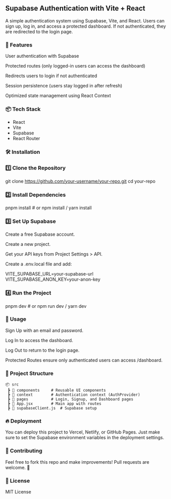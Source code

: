 ## Supabase Authentication with Vite + React

A simple authentication system using Supabase, Vite, and React. Users can sign up, log in, and access a protected dashboard. If not authenticated, they are redirected to the login page.

### 🚀 Features

User authentication with Supabase

Protected routes (only logged-in users can access the dashboard)

Redirects users to login if not authenticated

Session persistence (users stay logged in after refresh)

Optimized state management using React Context

### 📦 Tech Stack

- React
- Vite
- Supabase
- React Router

### 🛠 Installation

### 1️⃣ Clone the Repository

git clone https://github.com/your-username/your-repo.git
cd your-repo

### 2️⃣ Install Dependencies

pnpm install  # or npm install / yarn install

### 3️⃣ Set Up Supabase

Create a free Supabase account.

Create a new project.

Get your API keys from Project Settings > API.

Create a .env.local file and add:

VITE_SUPABASE_URL=your-supabase-url
VITE_SUPABASE_ANON_KEY=your-anon-key

### 4️⃣ Run the Project

pnpm dev  # or npm run dev / yarn dev

### 🚦 Usage

Sign Up with an email and password.

Log In to access the dashboard.

Log Out to return to the login page.

Protected Routes ensure only authenticated users can access /dashboard.

### 📂 Project Structure

```
📦 src
 ┣ 📂 components     # Reusable UI components
 ┣ 📂 context        # Authentication context (AuthProvider)
 ┣ 📂 pages          # Login, Signup, and Dashboard pages
 ┣ 📜 App.jsx        # Main app with routes
 ┣ 📜 supabaseClient.js  # Supabase setup
```

### 🔥 Deployment

You can deploy this project to Vercel, Netlify, or GitHub Pages. Just make sure to set the Supabase environment variables in the deployment settings.

### 🤝 Contributing

Feel free to fork this repo and make improvements! Pull requests are welcome. 🚀

### 📜 License

MIT License

